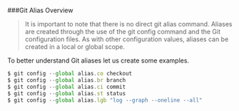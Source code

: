 ###Git Alias Overview
>It is important to note that there is no direct git alias command. Aliases are created through the use of the git config command and the Git configuration files. As with other configuration values, aliases can be created in a local or global scope.

To better understand Git aliases let us create some examples.



```javascript
$ git config --global alias.co checkout
$ git config --global alias.br branch
$ git config --global alias.ci commit
$ git config --global alias.st status
$ git config --global alias.lgb "log --graph --oneline --all" 
```
